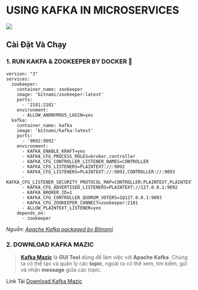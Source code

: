 # **USING KAFKA IN MICROSERVICES** 

![](https://cdn.confluent.io/wp-content/uploads/incompatible-serializers-and-deserializers-2048x637.png)


## Cài Đặt Và Chạy

### **1. RUN KAKFA & ZOOKEEPER BY DOCKER 🐳**

```Docker
version: "3"
services:
  zookeeper:
    container_name: zookeeper
    image: 'bitnami/zookeeper:latest'
    ports:
      - '2181:2181'
    environment:
      - ALLOW_ANONYMOUS_LOGIN=yes
  kafka:
    container_name: kafka 
    image: 'bitnami/kafka:latest'
    ports:
      - '9092:9092'
    environment:
      - KAFKA_ENABLE_KRAFT=yes
      - KAFKA_CFG_PROCESS_ROLES=broker,controller
      - KAFKA_CFG_CONTROLLER_LISTENER_NAMES=CONTROLLER
      - KAFKA_CFG_LISTENERS=PLAINTEXT://:9092
      - KAFKA_CFG_LISTENERS=PLAINTEXT://:9092,CONTROLLER://:9093
      - KAFKA_CFG_LISTENER_SECURITY_PROTOCOL_MAP=CONTROLLER:PLAINTEXT,PLAINTEXT:PLAINTEXT
      - KAFKA_CFG_ADVERTISED_LISTENERS=PLAINTEXT://127.0.0.1:9092
      - KAFKA_BROKER_ID=1
      - KAFKA_CFG_CONTROLLER_QUORUM_VOTERS=1@127.0.0.1:9093
      - KAFKA_CFG_ZOOKEEPER_CONNECT=zookeeper:2181
      - ALLOW_PLAINTEXT_LISTENER=yes
    depends_on:
      - zookeeper
```

*Nguồn: [Apache Kafka packaged by Bitnami](https://hub.docker.com/r/bitnami/kafka)*

### **2. DOWNLOAD KAFKA MAZIC**


> **[Kafka Mazic](https://www.kafkamagic.com/)** là **GUI Tool** dùng để làm việc với **Apache Kafka**. Chúng ta có thể tạo và quản lý các **topic**, ngoài ra có thể xem, tìm kiếm, gửi và nhận **message** giữa các topic.

Link Tải [Download Kafka Mazic](https://www.kafkamagic.com/download/)


